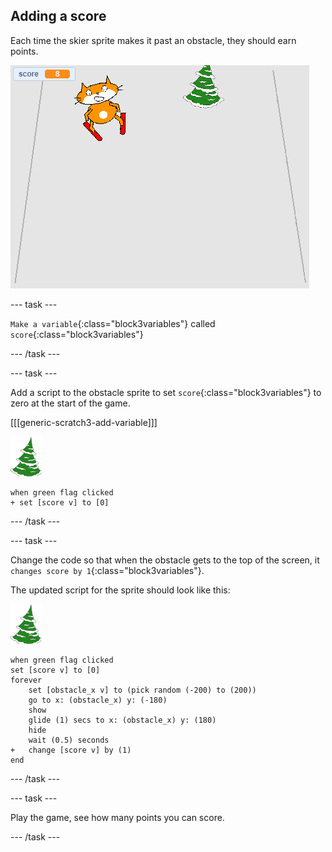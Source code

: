 ## Adding a score

Each time the skier sprite makes it past an obstacle, they should earn points.

![score](images/score.png)

--- task ---

`Make a variable`{:class="block3variables"} called `score`{:class="block3variables"}

--- /task ---

--- task ---

Add a script to the obstacle sprite to set `score`{:class="block3variables"} to zero at the start of the game.

[[[generic-scratch3-add-variable]]]

![obstacle sprite](images/obstacle_sprite.png)

```blocks3
when green flag clicked
+ set [score v] to [0]
```

--- /task ---

--- task ---

Change the code so that when the obstacle gets to the top of the screen, it `changes score by 1`{:class="block3variables"}.

The updated script for the sprite should look like this:

![obstacle sprite](images/obstacle_sprite.png)

```blocks3
when green flag clicked
set [score v] to [0]
forever 
    set [obstacle_x v] to (pick random (-200) to (200))
    go to x: (obstacle_x) y: (-180)
    show
    glide (1) secs to x: (obstacle_x) y: (180)
    hide
    wait (0.5) seconds
+   change [score v] by (1)
end
```

--- /task ---

--- task ---

Play the game, see how many points you can score.

--- /task ---
